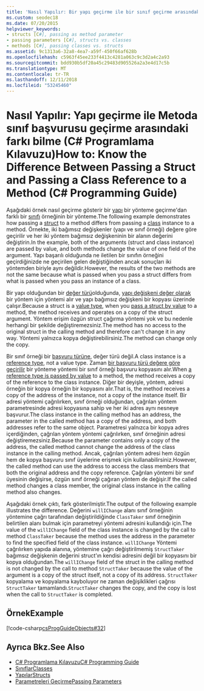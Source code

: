 ```yaml
---
title: 'Nasıl Yapılır: Bir yapı geçirme ile bir sınıf geçirme arasındaki farkı bilme bir yönteme - başvuru C# Programlama Kılavuzu'
ms.custom: seodec18
ms.date: 07/20/2015
helpviewer_keywords:
- structs [C#], passing as method parameter
- passing parameters [C#], structs vs. classes
- methods [C#], passing classes vs. structs
ms.assetid: 9c1313a6-32a8-4ea7-a59f-450f66af628b
ms.openlocfilehash: c5963f45ee233f4413c4281a063c9c3d2a4c2a93
ms.sourcegitcommit: bdd930b5df20a45c29483d905526a2a3e4d17c5b
ms.translationtype: MT
ms.contentlocale: tr-TR
ms.lasthandoff: 12/11/2018
ms.locfileid: "53245460"
---
```

# <a name="how-to-know-the-difference-between-passing-a-struct-and-passing-a-class-reference-to-a-method-c-programming-guide"></a><span data-ttu-id="7dfa8-102">Nasıl Yapılır: Yapı geçirme ile Metoda sınıf başvurusu geçirme arasındaki farkı bilme (C# Programlama Kılavuzu)</span><span class="sxs-lookup"><span data-stu-id="7dfa8-102">How to: Know the Difference Between Passing a Struct and Passing a Class Reference to a Method (C# Programming Guide)</span></span>
<span data-ttu-id="7dfa8-103">Aşağıdaki örnek nasıl geçirme gösterir bir [yapı](../../../csharp/language-reference/keywords/struct.md) bir yönteme geçirme'dan farklı bir [sınıfı](../../../csharp/language-reference/keywords/class.md) örneğinin bir yönteme.</span><span class="sxs-lookup"><span data-stu-id="7dfa8-103">The following example demonstrates how passing a [struct](../../../csharp/language-reference/keywords/struct.md) to a method differs from passing a [class](../../../csharp/language-reference/keywords/class.md) instance to a method.</span></span> <span data-ttu-id="7dfa8-104">Örnekte, iki bağımsız değişkenler (yapı ve sınıf örneği) değere göre geçirilir ve her iki yöntem bağımsız değişkeninin bir alanın değerini değiştirin.</span><span class="sxs-lookup"><span data-stu-id="7dfa8-104">In the example, both of the arguments (struct and class instance) are passed by value, and both methods change the value of one field of the argument.</span></span> <span data-ttu-id="7dfa8-105">Yapı başarılı olduğunda ne iletilen bir sınıfın örneğini geçirdiğinizde ne geçirilen gelen değiştiğinden ancak sonuçları iki yöntemden biriyle aynı değildir.</span><span class="sxs-lookup"><span data-stu-id="7dfa8-105">However, the results of the two methods are not the same because what is passed when you pass a struct differs from what is passed when you pass an instance of a class.</span></span>  
  
 <span data-ttu-id="7dfa8-106">Bir yapı olduğundan bir [değer türü](../../../csharp/language-reference/keywords/value-types.md)olduğunda, [yapı değişkeni değer olarak](../../../csharp/programming-guide/classes-and-structs/passing-value-type-parameters.md) bir yöntem için yöntemi alır ve yapı bağımsız değişkeni bir kopyası üzerinde çalışır.</span><span class="sxs-lookup"><span data-stu-id="7dfa8-106">Because a struct is a [value type](../../../csharp/language-reference/keywords/value-types.md), when you [pass a struct by value](../../../csharp/programming-guide/classes-and-structs/passing-value-type-parameters.md) to a method, the method receives and operates on a copy of the struct argument.</span></span> <span data-ttu-id="7dfa8-107">Yöntem erişim özgün struct çağırma yöntemi yok ve bu nedenle herhangi bir şekilde değiştiremezsiniz.</span><span class="sxs-lookup"><span data-stu-id="7dfa8-107">The method has no access to the original struct in the calling method and therefore can't change it in any way.</span></span> <span data-ttu-id="7dfa8-108">Yöntemi yalnızca kopya değiştirebilirsiniz.</span><span class="sxs-lookup"><span data-stu-id="7dfa8-108">The method can change only the copy.</span></span>  
  
 <span data-ttu-id="7dfa8-109">Bir sınıf örneği bir [başvuru türüne](../../../csharp/language-reference/keywords/reference-types.md), değer türü değil.</span><span class="sxs-lookup"><span data-stu-id="7dfa8-109">A class instance is a [reference type](../../../csharp/language-reference/keywords/reference-types.md), not a value type.</span></span> <span data-ttu-id="7dfa8-110">Zaman [bir başvuru türü değere göre geçirilir](../../../csharp/programming-guide/classes-and-structs/passing-reference-type-parameters.md) bir yönteme yöntemi bir sınıf örneği başvuru kopyasını alır.</span><span class="sxs-lookup"><span data-stu-id="7dfa8-110">When [a reference type is passed by value](../../../csharp/programming-guide/classes-and-structs/passing-reference-type-parameters.md) to a method, the method receives a copy of the reference to the class instance.</span></span> <span data-ttu-id="7dfa8-111">Diğer bir deyişle, yöntem, adresi örneğin bir kopya örneğin bir kopyasını alır.</span><span class="sxs-lookup"><span data-stu-id="7dfa8-111">That is, the method receives a copy of the address of the instance, not a copy of the instance itself.</span></span> <span data-ttu-id="7dfa8-112">Bir adresi yöntemi çağrılırken, sınıf örneği olduğundan, çağrılan yöntem parametresinde adresi kopyasına sahip ve her iki adres aynı nesneye başvurur.</span><span class="sxs-lookup"><span data-stu-id="7dfa8-112">The class instance in the calling method has an address, the parameter in the called method has a copy of the address, and both addresses refer to the same object.</span></span> <span data-ttu-id="7dfa8-113">Parametresi yalnızca bir kopya adres içerdiğinden, çağrılan yöntem yöntemi çağrılırken, sınıf örneğinin adresi değiştiremezsiniz.</span><span class="sxs-lookup"><span data-stu-id="7dfa8-113">Because the parameter contains only a copy of the address, the called method cannot change the address of the class instance in the calling method.</span></span> <span data-ttu-id="7dfa8-114">Ancak, çağrılan yöntem adresi hem özgün hem de kopya başvuru sınıf üyelerine erişmek için kullanabilirsiniz.</span><span class="sxs-lookup"><span data-stu-id="7dfa8-114">However, the called method can use the address to access the class members that both the original address and the copy reference.</span></span> <span data-ttu-id="7dfa8-115">Çağrılan yöntemi bir sınıf üyesinin değişirse, özgün sınıf örneği çağıran yöntem de değişir.</span><span class="sxs-lookup"><span data-stu-id="7dfa8-115">If the called method changes a class member, the original class instance in the calling method also changes.</span></span>  
  
 <span data-ttu-id="7dfa8-116">Aşağıdaki örnek çıktı, fark gösterilmiştir.</span><span class="sxs-lookup"><span data-stu-id="7dfa8-116">The output of the following example illustrates the difference.</span></span> <span data-ttu-id="7dfa8-117">Değerini `willIChange` alanı sınıf örneğinin yöntemine çağrı tarafından değiştirildiğinde `ClassTaker` sınıf örneğinin belirtilen alanı bulmak için parametreyi yöntemi adresini kullandığı için.</span><span class="sxs-lookup"><span data-stu-id="7dfa8-117">The value of the `willIChange` field of the class instance is changed by the call to method `ClassTaker` because the method uses the address in the parameter to find the specified field of the class instance.</span></span> <span data-ttu-id="7dfa8-118">`willIChange` Yöntemi çağrılırken yapıda alanına, yöntemine çağrı değiştirilmemiş `StructTaker` bağımsız değişkenin değerini struct'ın kendisi adresini değil bir kopyasını bir kopya olduğundan.</span><span class="sxs-lookup"><span data-stu-id="7dfa8-118">The `willIChange` field of the struct in the calling method is not changed by the call to method `StructTaker` because the value of the argument is a copy of the struct itself, not a copy of its address.</span></span> <span data-ttu-id="7dfa8-119">`StructTaker` kopyalama ve kopyalama kayboluyor ne zaman değişiklikleri çağrısı `StructTaker` tamamlandı.</span><span class="sxs-lookup"><span data-stu-id="7dfa8-119">`StructTaker` changes the copy, and the copy is lost when the call to `StructTaker` is completed.</span></span>  
  
## <a name="example"></a><span data-ttu-id="7dfa8-120">Örnek</span><span class="sxs-lookup"><span data-stu-id="7dfa8-120">Example</span></span>  
 [!code-csharp[csProgGuideObjects#32](../../../csharp/programming-guide/classes-and-structs/codesnippet/CSharp/how-to-know-the-difference-passing-a-struct-and-passing-a-class-to-a-method_1.cs)]  
  
## <a name="see-also"></a><span data-ttu-id="7dfa8-121">Ayrıca Bkz.</span><span class="sxs-lookup"><span data-stu-id="7dfa8-121">See Also</span></span>

- [<span data-ttu-id="7dfa8-122">C# Programlama Kılavuzu</span><span class="sxs-lookup"><span data-stu-id="7dfa8-122">C# Programming Guide</span></span>](../../../csharp/programming-guide/index.md)  
- [<span data-ttu-id="7dfa8-123">Sınıflar</span><span class="sxs-lookup"><span data-stu-id="7dfa8-123">Classes</span></span>](../../../csharp/programming-guide/classes-and-structs/classes.md)  
- [<span data-ttu-id="7dfa8-124">Yapılar</span><span class="sxs-lookup"><span data-stu-id="7dfa8-124">Structs</span></span>](../../../csharp/programming-guide/classes-and-structs/structs.md)  
- [<span data-ttu-id="7dfa8-125">Parametreleri Geçirme</span><span class="sxs-lookup"><span data-stu-id="7dfa8-125">Passing Parameters</span></span>](../../../csharp/programming-guide/classes-and-structs/passing-parameters.md)
